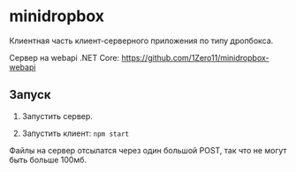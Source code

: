 # minidropbox

Клиентная часть клиент-серверного приложения по типу дропбокса.

Сервер на webapi .NET Core: https://github.com/1Zero11/minidropbox-webapi

## Запуск

1. Запустить сервер.

2. Запустить клиент: `npm start`

Файлы на сервер отсылатся через один большой POST, так что не могут быть больше 100мб.

